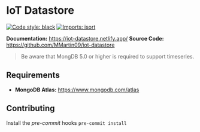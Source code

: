 # IoT Datastore

[![Code style: black](https://img.shields.io/badge/code%20style-black-000000.svg?style=flat-square)](https://github.com/psf/black)
[![Imports: isort](https://img.shields.io/badge/%20imports-isort-%231674b1?style=flat-square&labelColor=ef8336)](https://pycqa.github.io/isort/)

**Documentation:** https://iot-datastore.netlify.app/
**Source Code:** https://github.com/MMartin09/iot-datastore

> Be aware that MongDB 5.0 or higher is required to support timeseries.

## Requirements

- **MongoDB Atlas:** https://www.mongodb.com/atlas

## Contributing

Install the *pre-commit* hooks `pre-commit install`
